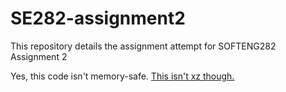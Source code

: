 # SE282-assignment2
This repository details the assignment attempt for SOFTENG282 Assignment 2

Yes, this code isn't memory-safe. [This isn't xz though.](https://nvd.nist.gov/vuln/detail/CVE-2024-3094)